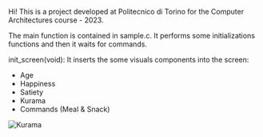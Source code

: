 Hi! This is a project developed at Politecnico di Torino for the Computer Architectures course - 2023.

The main function is contained in sample.c. It performs some initializations  functions and then it waits for commands.

init_screen(void): It inserts the some visuals components into the screen:
- Age
- Happiness
- Satiety
- Kurama
- Commands (Meal & Snack)

![Kurama](https://github.com/Saix17/polito-2023-ca-tamagotchi/assets/32308426/75db73e6-66cb-4027-9132-d7fd3ee8499c)

